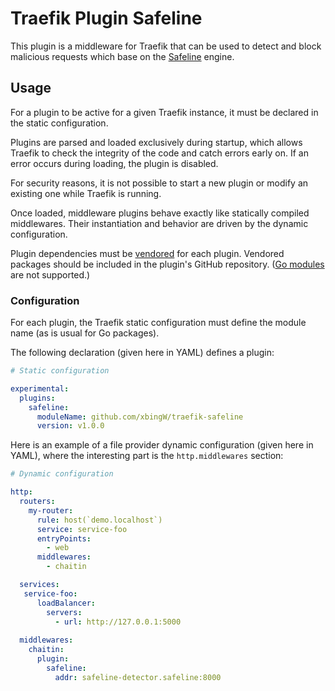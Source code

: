 # Traefik Plugin Safeline

This plugin is a middleware for Traefik that can be used to detect and block malicious requests which base on the [Safeline](https://waf.chaitin.com/) engine.

## Usage

For a plugin to be active for a given Traefik instance, it must be declared in the static configuration.

Plugins are parsed and loaded exclusively during startup, which allows Traefik to check the integrity of the code and catch errors early on.
If an error occurs during loading, the plugin is disabled.

For security reasons, it is not possible to start a new plugin or modify an existing one while Traefik is running.

Once loaded, middleware plugins behave exactly like statically compiled middlewares.
Their instantiation and behavior are driven by the dynamic configuration.

Plugin dependencies must be [vendored](https://golang.org/ref/mod#vendoring) for each plugin.
Vendored packages should be included in the plugin's GitHub repository. ([Go modules](https://blog.golang.org/using-go-modules) are not supported.)

### Configuration

For each plugin, the Traefik static configuration must define the module name (as is usual for Go packages).

The following declaration (given here in YAML) defines a plugin:

```yaml
# Static configuration

experimental:
  plugins:
    safeline:
      moduleName: github.com/xbingW/traefik-safeline
      version: v1.0.0
```

Here is an example of a file provider dynamic configuration (given here in YAML), where the interesting part is the `http.middlewares` section:

```yaml
# Dynamic configuration

http:
  routers:
    my-router:
      rule: host(`demo.localhost`)
      service: service-foo
      entryPoints:
        - web
      middlewares:
        - chaitin

  services:
   service-foo:
      loadBalancer:
        servers:
          - url: http://127.0.0.1:5000
  
  middlewares:
    chaitin:
      plugin:
        safeline:
          addr: safeline-detector.safeline:8000
```